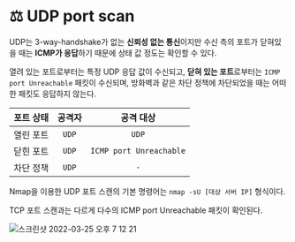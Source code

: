 # ⚖️ UDP port scan
UDP는 3-way-handshake가 없는 **신뢰성 없는 통신**이지만 수신 측의 포트가 닫혀있을 때는 **ICMP가 응답**하기 때문에 상태 값 정도는 확인할 수 있다.

열려 있는 포트로부터는 특정 UDP 응답 값이 수신되고, **닫혀 있는 포트**로부터는 ```ICMP port Unreachable``` 패킷이 수신되며, 방화벽과 같은 차단 정책에 차단되었을 때는 어떠한 패킷도 응답하지 않는다.

포트 상태|공격자|공격 대상
:---:|:---:|:---:
열린 포트|```UDP```|```UDP```
닫힌 포트|```UDP```|```ICMP port Unreachable```
차단 정책|```UDP```|```-```

Nmap을 이용한 UDP 포트 스캔의 기본 명령어는 ```nmap -sU [대상 서버 IP]``` 형식이다.

TCP 포트 스캔과는 다르게 다수의 ICMP port Unreachable 패킷이 확인된다.

![스크린샷 2022-03-25 오후 7 12 21](https://user-images.githubusercontent.com/66156026/160101317-65b3c3bb-c121-4118-993f-831fb384b6d1.png)

